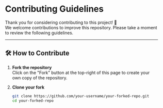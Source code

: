 # Contributing Guidelines

Thank you for considering contributing to this project! 🎉  
We welcome contributions to improve this repository. Please take a moment to review the following guidelines.

---

## 🛠 How to Contribute

1. **Fork the repository**  
   Click on the "Fork" button at the top-right of this page to create your own copy of the repository.

2. **Clone your fork**  
   ```bash
   git clone https://github.com/your-username/your-forked-repo.git
   cd your-forked-repo
